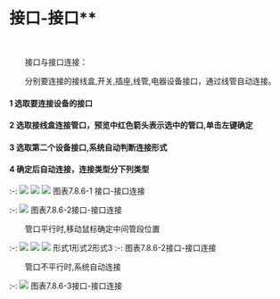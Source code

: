 # 接口\-接口**
<br/>

&emsp;&emsp;接口与接口连接：

&emsp;&emsp;分别要连接的接线盒,开关,插座,线管,电器设备接口，通过线管自动连接。

#### 1 选取要连接设备的接口

#### 2 选取接线盒连接管口，预览中红色箭头表示选中的管口,单击左键确定

#### 3 选取第二个设备接口,系统自动判断连接形式

#### 4 确定后自动连接，连接类型分下列类型


:-: ![](images/473.png)      ![](images/474.png)    ![](images/475.png)
图表7.8.6-1 接口\-接口连接


:-: ![](images/476.png)
图表7.8.6-2接口\-接口连接

&emsp;&emsp;管口平行时,移动鼠标确定中间管段位置


:-: ![](images/477.png)   ![](images/478.png)   ![](images/479.png)
形式1形式2形式3
:-: 图表7.8.6-2接口\-接口连接

&emsp;&emsp;管口不平行时,系统自动连接

:-: ![](images/480.png)
图表7.8.6-3接口\-接口连接